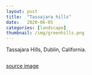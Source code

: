 ```yaml
---
layout: post
title:  "Tassajara hills"
date:   2020-06-05
categories: [landscape]
thumbnail: /img/greenhills.png
---
```


Tassajara Hills, Dublin, California.

<img src="{{site.baseurl}}/img/greenhills.png" alt="">

[source image](https://www.tassajarahills.com/images/home/greenhills.jpg)
